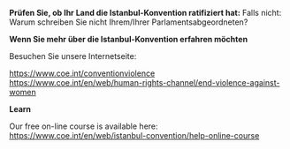 **Prüfen Sie, ob Ihr Land die Istanbul-Konvention ratifiziert hat:**
Falls nicht: Warum schreiben Sie nicht Ihrem/Ihrer Parlamentsabgeordneten?

**Wenn Sie mehr über die Istanbul-Konvention erfahren möchten**

Besuchen Sie unsere Internetseite:

https://www.coe.int/conventionviolence
https://www.coe.int/en/web/human-rights-channel/end-violence-against-women

**Learn**

Our free on-line course is available here:
https://www.coe.int/en/web/istanbul-convention/help-online-course
